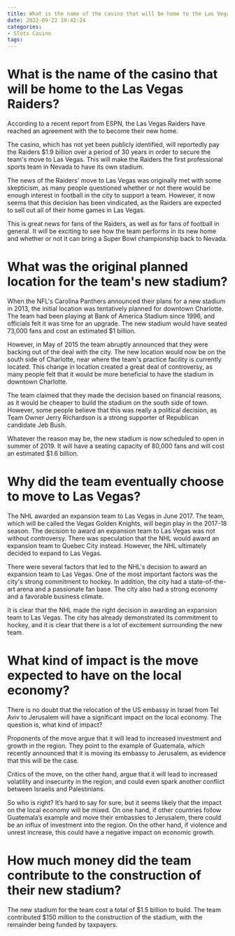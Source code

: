```yaml
---
title: What is the name of the casino that will be home to the Las Vegas Raiders
date: 2022-09-22 19:42:24
categories:
- Slots Casino
tags:
---
```



#  What is the name of the casino that will be home to the Las Vegas Raiders?

According to a recent report from ESPN, the Las Vegas Raiders have reached an agreement with the <Name of Casino> to become their new home.

The casino, which has not yet been publicly identified, will reportedly pay the Raiders $1.9 billion over a period of 30 years in order to secure the team's move to Las Vegas. This will make the Raiders the first professional sports team in Nevada to have its own stadium.

The news of the Raiders' move to Las Vegas was originally met with some skepticism, as many people questioned whether or not there would be enough interest in football in the city to support a team. However, it now seems that this decision has been vindicated, as the Raiders are expected to sell out all of their home games in Las Vegas.

This is great news for fans of the Raiders, as well as for fans of football in general. It will be exciting to see how the team performs in its new home and whether or not it can bring a Super Bowl championship back to Nevada.

#  What was the original planned location for the team's new stadium?

When the NFL's Carolina Panthers announced their plans for a new stadium in 2013, the initial location was tentatively planned for downtown Charlotte. The team had been playing at Bank of America Stadium since 1996, and officials felt it was time for an upgrade. The new stadium would have seated 73,000 fans and cost an estimated $1 billion.

However, in May of 2015 the team abruptly announced that they were backing out of the deal with the city. The new location would now be on the south side of Charlotte, near where the team's practice facility is currently located. This change in location created a great deal of controversy, as many people felt that it would be more beneficial to have the stadium in downtown Charlotte.

The team claimed that they made the decision based on financial reasons, as it would be cheaper to build the stadium on the south side of town. However, some people believe that this was really a political decision, as Team Owner Jerry Richardson is a strong supporter of Republican candidate Jeb Bush.

Whatever the reason may be, the new stadium is now scheduled to open in summer of 2019. It will have a seating capacity of 80,000 fans and will cost an estimated $1.6 billion.

#  Why did the team eventually choose to move to Las Vegas?

The NHL awarded an expansion team to Las Vegas in June 2017. The team, which will be called the Vegas Golden Knights, will begin play in the 2017-18 season. The decision to award an expansion team to Las Vegas was not without controversy. There was speculation that the NHL would award an expansion team to Quebec City instead. However, the NHL ultimately decided to expand to Las Vegas.

There were several factors that led to the NHL's decision to award an expansion team to Las Vegas. One of the most important factors was the city's strong commitment to hockey. In addition, the city had a state-of-the-art arena and a passionate fan base. The city also had a strong economy and a favorable business climate.

It is clear that the NHL made the right decision in awarding an expansion team to Las Vegas. The city has already demonstrated its commitment to hockey, and it is clear that there is a lot of excitement surrounding the new team.

#  What kind of impact is the move expected to have on the local economy?

There is no doubt that the relocation of the US embassy in Israel from Tel Aviv to Jerusalem will have a significant impact on the local economy. The question is, what kind of impact?

Proponents of the move argue that it will lead to increased investment and growth in the region. They point to the example of Guatemala, which recently announced that it is moving its embassy to Jerusalem, as evidence that this will be the case.

Critics of the move, on the other hand, argue that it will lead to increased volatility and insecurity in the region, and could even spark another conflict between Israelis and Palestinians.

So who is right? It’s hard to say for sure, but it seems likely that the impact on the local economy will be mixed. On one hand, if other countries follow Guatemala’s example and move their embassies to Jerusalem, there could be an influx of investment into the region. On the other hand, if violence and unrest increase, this could have a negative impact on economic growth.

#  How much money did the team contribute to the construction of their new stadium?

The new stadium for the team cost a total of $1.5 billion to build. The team contributed $150 million to the construction of the stadium, with the remainder being funded by taxpayers.